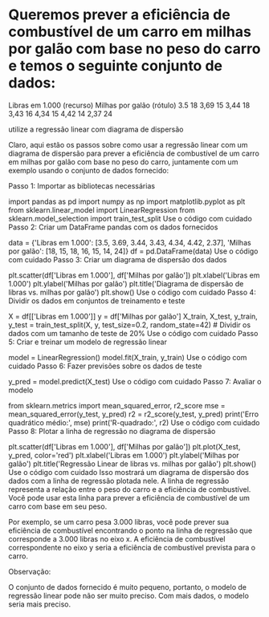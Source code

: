 # Queremos prever a eficiência de combustível de um carro em milhas por galão com base no peso do carro e temos o seguinte conjunto de dados:

Libras em 1.000 (recurso) Milhas por galão (rótulo) 3.5 18 3,69 15 3,44 18 3,43 16 4,34 15 4,42 14 2,37 24

utilize a regressão linear com diagrama de dispersão

Claro, aqui estão os passos sobre como usar a regressão linear com um diagrama de dispersão para prever a eficiência de combustível de um carro em milhas por galão com base no peso do carro, juntamente com um exemplo usando o conjunto de dados fornecido:

Passo 1: Importar as bibliotecas necessárias

import pandas as pd
import numpy as np
import matplotlib.pyplot as plt
from sklearn.linear_model import LinearRegression
from sklearn.model_selection import train_test_split
Use o código com cuidado
Passo 2: Criar um DataFrame pandas com os dados fornecidos

data = {'Libras em 1.000': [3.5, 3.69, 3.44, 3.43, 4.34, 4.42, 2.37],
        'Milhas por galão': [18, 15, 18, 16, 15, 14, 24]}
df = pd.DataFrame(data)
Use o código com cuidado
Passo 3: Criar um diagrama de dispersão dos dados

plt.scatter(df['Libras em 1.000'], df['Milhas por galão'])
plt.xlabel('Libras em 1.000')
plt.ylabel('Milhas por galão')
plt.title('Diagrama de dispersão de libras vs. milhas por galão')
plt.show()
Use o código com cuidado
Passo 4: Dividir os dados em conjuntos de treinamento e teste

X = df[['Libras em 1.000']]
y = df['Milhas por galão']
X_train, X_test, y_train, y_test = train_test_split(X, y, test_size=0.2, random_state=42) # Dividir os dados com um tamanho de teste de 20%
Use o código com cuidado
Passo 5: Criar e treinar um modelo de regressão linear

model = LinearRegression()
model.fit(X_train, y_train)
Use o código com cuidado
Passo 6: Fazer previsões sobre os dados de teste

y_pred = model.predict(X_test)
Use o código com cuidado
Passo 7: Avaliar o modelo

from sklearn.metrics import mean_squared_error, r2_score
mse = mean_squared_error(y_test, y_pred)
r2 = r2_score(y_test, y_pred)
print('Erro quadrático médio:', mse)
print('R-quadrado:', r2)
Use o código com cuidado
Passo 8: Plotar a linha de regressão no diagrama de dispersão

plt.scatter(df['Libras em 1.000'], df['Milhas por galão'])
plt.plot(X_test, y_pred, color='red')
plt.xlabel('Libras em 1.000')
plt.ylabel('Milhas por galão')
plt.title('Regressão Linear de libras vs. milhas por galão')
plt.show()
Use o código com cuidado
Isso mostrará um diagrama de dispersão dos dados com a linha de regressão plotada nele. A linha de regressão representa a relação entre o peso do carro e a eficiência de combustível. Você pode usar esta linha para prever a eficiência de combustível de um carro com base em seu peso.

Por exemplo, se um carro pesa 3.000 libras, você pode prever sua eficiência de combustível encontrando o ponto na linha de regressão que corresponde a 3.000 libras no eixo x. A eficiência de combustível correspondente no eixo y seria a eficiência de combustível prevista para o carro.

Observação:

O conjunto de dados fornecido é muito pequeno, portanto, o modelo de regressão linear pode não ser muito preciso. Com mais dados, o modelo seria mais preciso.
